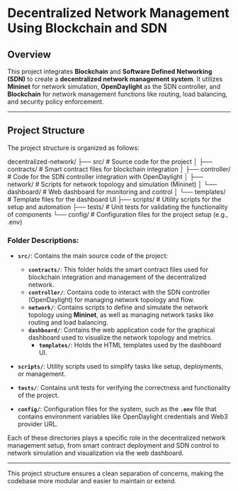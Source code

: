 # Decentralized Network Management Using Blockchain and SDN

## Overview
This project integrates **Blockchain** and **Software Defined Networking (SDN)** to create a **decentralized network management system**. It utilizes **Mininet** for network simulation, **OpenDaylight** as the SDN controller, and **Blockchain** for network management functions like routing, load balancing, and security policy enforcement.

---

## Project Structure
The project structure is organized as follows:

decentralized-network/ ├── src/ # Source code for the project │ ├── contracts/ # Smart contract files for blockchain integration │ ├── controller/ # Code for the SDN controller integration with OpenDaylight │ ├── network/ # Scripts for network topology and simulation (Mininet) │ └── dashboard/ # Web dashboard for monitoring and control │ └── templates/ # Template files for the dashboard UI ├── scripts/ # Utility scripts for the setup and automation ├── tests/ # Unit tests for validating the functionality of components └── config/ # Configuration files for the project setup (e.g., .env)

### Folder Descriptions:

- **`src/`**: Contains the main source code of the project:
  - **`contracts/`**: This folder holds the smart contract files used for blockchain integration and management of the decentralized network.
  - **`controller/`**: Contains code to interact with the SDN controller (OpenDaylight) for managing network topology and flow.
  - **`network/`**: Contains scripts to define and simulate the network topology using **Mininet**, as well as managing network tasks like routing and load balancing.
  - **`dashboard/`**: Contains the web application code for the graphical dashboard used to visualize the network topology and metrics.
    - **`templates/`**: Holds the HTML templates used by the dashboard UI.

- **`scripts/`**: Utility scripts used to simplify tasks like setup, deployments, or management.

- **`tests/`**: Contains unit tests for verifying the correctness and functionality of the project.

- **`config/`**: Configuration files for the system, such as the **`.env`** file that contains environment variables like OpenDaylight credentials and Web3 provider URL.

Each of these directories plays a specific role in the decentralized network management setup, from smart contract deployment and SDN control to network simulation and visualization via the web dashboard.

---

This project structure ensures a clean separation of concerns, making the codebase more modular and easier to maintain or extend.
